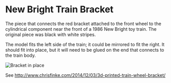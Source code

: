 New Bright Train Bracket
========================

The piece that connects the red bracket attached to the front wheel to the cylindrical component near the front of a 1986 New Bright toy train.  The original piece was black with white stripes.

The model fits the left side of the train; it could be mirrored to fit the right. It should fit into place, but it will need to be glued on the end that connects to the train body.

![Bracket in place](http://www.chrisfinke.com/files/2014/11/wheel-bracket-in-place.jpg)

See http://www.chrisfinke.com/2014/12/03/3d-printed-train-wheel-bracket/
